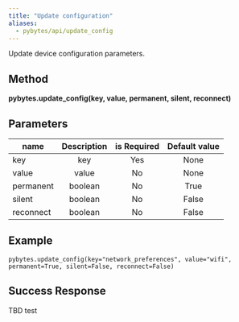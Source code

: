 ```yaml
---
title: "Update configuration"
aliases:
  - pybytes/api/update_config
---
```


  Update device configuration parameters.

**Method**
----
**pybytes.update_config(key, value, permanent, silent, reconnect)**

**Parameters**
----
| name  | Description   | is Required    | Default value
| ------------- |:-------------:|:-------------:|:-------------:|
| key   | key  | Yes   | None |
| value   | value  | No   | None |
| permanent   | boolean  | No   | True |
| silent   | boolean  | No   | False |
| reconnect   | boolean  | No   | False |

**Example**
----
`pybytes.update_config(key="network_preferences", value="wifi", permanent=True, silent=False, reconnect=False)`

**Success Response**
----

TBD test
